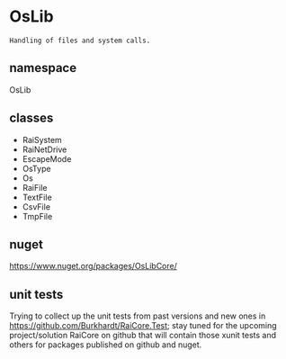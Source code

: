 # OsLib

    Handling of files and system calls.

## namespace 

OsLib

## classes

- RaiSystem
- RaiNetDrive
- EscapeMode
- OsType
- Os
- RaiFile
- TextFile
- CsvFile
- TmpFile

## nuget

https://www.nuget.org/packages/OsLibCore/

## unit tests

Trying to collect up the unit tests from past versions and new ones in https://github.com/Burkhardt/RaiCore.Test; stay tuned for the upcoming project/solution RaiCore on github that will contain those xunit tests and others for packages published on github and nuget.